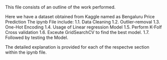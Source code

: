This file consists of an outline of the work performed. 

Here we have a dataset obtained from Kaggle named as Bengaluru Price Prediction
The ipynb File include:
1.1. Data Cleaning
1.2. Outlier-removal
1.3. One-Hot Encoding
1.4. Usage of Linear regression Model
1.5. Perform K-Folf Cross validation
1.6. Exceute GridSearchCV to find the best model.
1.7. Followed by testing the Model.

The detailed explanation is provided for each of the respectve section within the ipynb file.
